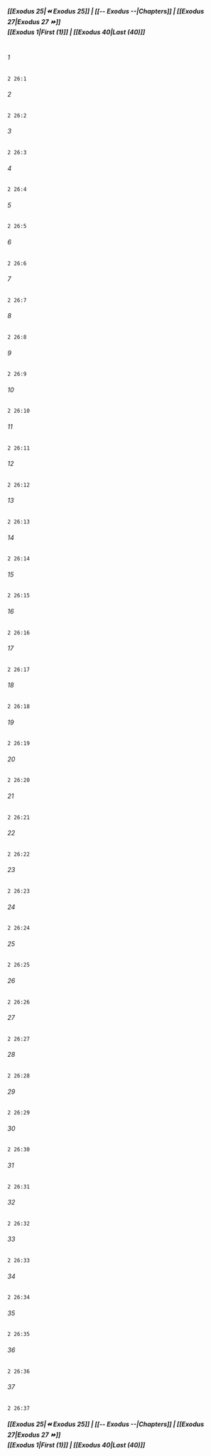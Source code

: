 
##### **[[Exodus 25|⏪ Exodus 25]] | [[-- Exodus --|Chapters]] | [[Exodus 27|Exodus 27 ⏩]]**<br>**[[Exodus 1|First (1)]] | [[Exodus 40|Last (40)]]**<br><br>

###### 1
``` verse
2 26:1
```
###### 2
``` verse
2 26:2
```
###### 3
``` verse
2 26:3
```
###### 4
``` verse
2 26:4
```
###### 5
``` verse
2 26:5
```
###### 6
``` verse
2 26:6
```
###### 7
``` verse
2 26:7
```
###### 8
``` verse
2 26:8
```
###### 9
``` verse
2 26:9
```
###### 10
``` verse
2 26:10
```
###### 11
``` verse
2 26:11
```
###### 12
``` verse
2 26:12
```
###### 13
``` verse
2 26:13
```
###### 14
``` verse
2 26:14
```
###### 15
``` verse
2 26:15
```
###### 16
``` verse
2 26:16
```
###### 17
``` verse
2 26:17
```
###### 18
``` verse
2 26:18
```
###### 19
``` verse
2 26:19
```
###### 20
``` verse
2 26:20
```
###### 21
``` verse
2 26:21
```
###### 22
``` verse
2 26:22
```
###### 23
``` verse
2 26:23
```
###### 24
``` verse
2 26:24
```
###### 25
``` verse
2 26:25
```
###### 26
``` verse
2 26:26
```
###### 27
``` verse
2 26:27
```
###### 28
``` verse
2 26:28
```
###### 29
``` verse
2 26:29
```
###### 30
``` verse
2 26:30
```
###### 31
``` verse
2 26:31
```
###### 32
``` verse
2 26:32
```
###### 33
``` verse
2 26:33
```
###### 34
``` verse
2 26:34
```
###### 35
``` verse
2 26:35
```
###### 36
``` verse
2 26:36
```
###### 37
``` verse
2 26:37
```

##### **[[Exodus 25|⏪ Exodus 25]] | [[-- Exodus --|Chapters]] | [[Exodus 27|Exodus 27 ⏩]]**<br>**[[Exodus 1|First (1)]] | [[Exodus 40|Last (40)]]**
